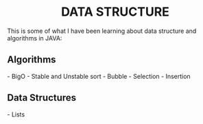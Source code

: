 <h1 align="center">DATA STRUCTURE</h1>

This is some of what I have been learning about data structure and algorithms in JAVA:

<h2>Algorithms</h2>
- BigO
- Stable and Unstable sort
- Bubble
- Selection
- Insertion

<h2>Data Structures</h2>
- Lists


